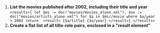 1. **List the movies published after 2002, including their title and year**
    `<results>{
let $ms := doc("movies/movies_alone.xml"),
$as := doc("movies/artists_alone.xml")
for $a in $ms//movie
where $a/year > 2002
return 
    <result>
       {$a/title}
        {$a/year}
    </result>}
</results>`
2. **Create a flat list of all title-role pairs, enclosed in a "result element"**